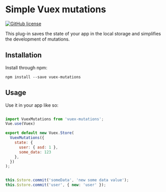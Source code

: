 # Simple Vuex mutations

[![GitHub license](https://img.shields.io/badge/license-MIT-blue.svg)](https://raw.githubusercontent.com/lolitaframework/vuex-mutations/master/LICENSE)

This plug-in saves the state of your app in the local storage and simplifies the development of mutations.

## Installation

Install through npm:
```
npm install --save vuex-mutations
```

## Usage

Use it in your app like so:

```javascript

import VuexMutations from 'vuex-mutations';
Vue.use(Vuex)

export default new Vuex.Store(
  VuexMutations({
    state: {
      user: { asd: 1 },
      some_data: 123
    },
  })
);

```

```javascript

this.$store.commit('someData', 'new some data value');
this.$store.commit('user', { new: 'user' });

```